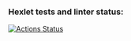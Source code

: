 ### Hexlet tests and linter status:
[![Actions Status](https://github.com/Polina017/python-project-lvl2/workflows/hexlet-check/badge.svg)](https://github.com/Polina017/python-project-lvl2/actions)